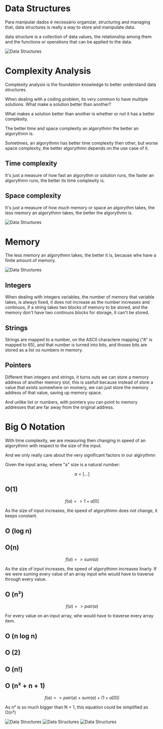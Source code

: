 # Data Structures

Para manipular dados é necessário organizar, structuring and managing that, data structures is really a way to store and manipulate data.

data structure is a collection of data values, the relationship among them and the functions or operations that can be applied to the data.

![Data Structures](readme/images/datastructures.png)

# Complexity Analysis

Complexity analysis is the foundation knowledge to better understand data structures.

When dealing with a coding problem, its very common to have multiple solutions. What make a solution better than another?

What makes a solution better than another is whether or not it has a better complexity.

The better time and space complexity an algorythmn the better an algorythmn is.

Sometimes, an algorythmn has better time complexity then other, but worse space complexity, the better algorythmn depends on the use case of it.

## Time complexity

It's just a measure of how fast an algorythm or solution runs, the faster an algorythmn runs, the better its time complexity is.

## Space complexity

It's just a measure of how much memory or space an algorythm takes, the less memory an algorythmn takes, the better the algorythmn is.

![Data Structures](readme/images/complexity.png)

# Memory

The less memory an algorythmn takes, the better it is, because whe have a finite amount of memory.

![Data Structures](readme/images/memory.png)

## Integers

When dealing with integers variables, the number of memory that variable takes, is always fixed, it does not increase as the number increases and continuos, if a string takes two blocks of memory to be stored, and the memory don't have two continuos blocks for storage, it can't be stored.

## Strings

Strings are mapped to a number, on the ASCII charactere mapping ("A" is mapped to 65), and that number is turned into bits, and thoses bits are stored as a list os numbers in memory.

## Pointers

Different then integers and strings, it turns outs we can store a memory address of another memory slot, this is usefull because instead of store a value that exists somewhere on momery, we can just store the memory address of that value, saving up memory space. 

And unlike list or numbers, with pointers you can point to memory addresses that are far away from the original address.


# Big O Notation

With time complexity, we are measuring then changing in speed of an algorythmn with respect to the size of the input.

And we only really care about the very significant factors in our algirythmn

Given the input array, where "a" size is a natural number:

$$
a = [ ... ]
$$

## O(1)

$$
f(a) => 1 + a[0]
$$

As the size of input increases, the speed of algorythimn does not change, it keeps constant.

## O (log n)



## O(n)

$$
f(a) => sum(a)
$$

As the size of input increases, the speed of algorythimn increases linarly. If we were suming every value of an array input whe would have to traverse through every value.

## O (n²)

$$
f(a) => pair(a)
$$

For every value on an input array, whe would have to traverse every array item.

## O (n log n)

## O (2)

## O (n!)

## O (n² + n + 1)

$$
f(a) => pair(a) + sum(a) + (1 + a[0])
$$

As n² is so much bigger than N + 1, this equation could be simplified as O(n²)

![Data Structures](readme/images/bigo.png)
![Data Structures](readme/images/bigo2.png)
![Data Structures](readme/images/bigo3.png)